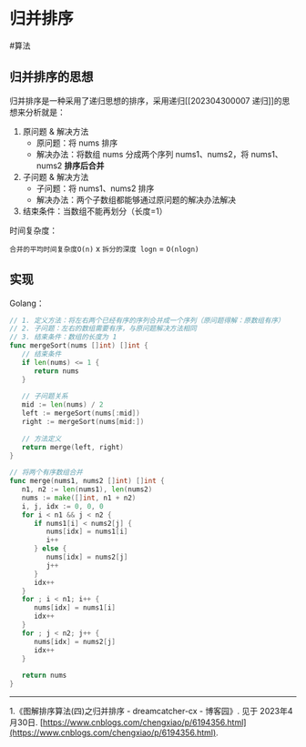 # 归并排序

<!--more-->


#算法 

## 归并排序的思想

归并排序是一种采用了递归思想的排序，采用递归[[202304300007 递归]]的思想来分析就是：
1. 原问题 & 解决方法
	- 原问题：将 nums 排序
	- 解决办法：将数组 nums 分成两个序列 nums1、nums2，将 nums1、nums2 **排序后合并**
2. 子问题 & 解决方法
	- 子问题：将 nums1、nums2 排序
	- 解决办法：两个子数组都能够通过原问题的解决办法解决
3. 结束条件：当数组不能再划分（长度=1）

时间复杂度：

`合并的平均时间复杂度O(n)` x `拆分的深度 logn` = `O(nlogn)`

## 实现
Golang：
```go
// 1. 定义方法：将左右两个已经有序的序列合并成一个序列（原问题得解：原数组有序）  
// 2. 子问题：左右的数组需要有序，与原问题解决方法相同  
// 3. 结束条件：数组的长度为 1
func mergeSort(nums []int) []int {  
   // 结束条件  
   if len(nums) <= 1 {  
      return nums  
   }  
  
   // 子问题关系  
   mid := len(nums) / 2  
   left := mergeSort(nums[:mid])  
   right := mergeSort(nums[mid:])  
  
   // 方法定义  
   return merge(left, right)  
}  
  
// 将两个有序数组合并  
func merge(nums1, nums2 []int) []int {  
   n1, n2 := len(nums1), len(nums2)  
   nums := make([]int, n1 + n2)  
   i, j, idx := 0, 0, 0  
   for i < n1 && j < n2 {  
      if nums1[i] < nums2[j] {  
         nums[idx] = nums1[i]  
         i++  
      } else {  
         nums[idx] = nums2[j]  
         j++  
      }  
      idx++  
   }  
   for ; i < n1; i++ {  
      nums[idx] = nums1[i]  
      idx++  
   }  
   for ; j < n2; j++ {  
      nums[idx] = nums2[j]  
      idx++  
   }  
  
   return nums  
}
```


---
1.《图解排序算法(四)之归并排序 - dreamcatcher-cx - 博客园》. 见于 2023年4月30日. [https://www.cnblogs.com/chengxiao/p/6194356.html](https://www.cnblogs.com/chengxiao/p/6194356.html).
